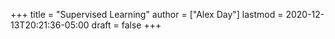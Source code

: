 +++
title = "Supervised Learning"
author = ["Alex Day"]
lastmod = 2020-12-13T20:21:36-05:00
draft = false
+++
